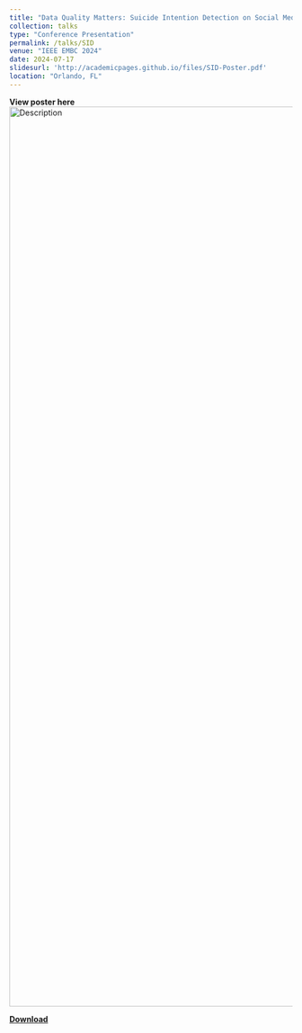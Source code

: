 ```yaml
---
title: "Data Quality Matters: Suicide Intention Detection on Social Media Posts Using a RoBERTa-CNN"
collection: talks
type: "Conference Presentation"
permalink: /talks/SID
venue: "IEEE EMBC 2024"
date: 2024-07-17
slidesurl: 'http://academicpages.github.io/files/SID-Poster.pdf'
location: "Orlando, FL"
---
```


**View poster here**
<img src="../images/SID-Poster.png" alt="Description" width="1200" height="1600">

[**Download**](../images/SID-Poster.png "SID Poster")